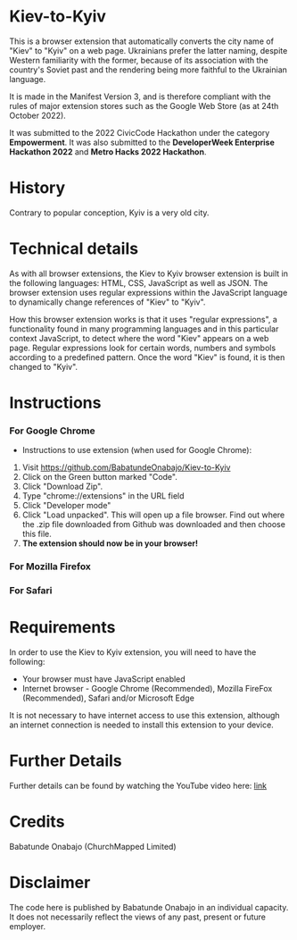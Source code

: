 # Kiev-to-Kyiv
This is a browser extension that automatically converts the city name of "Kiev" to "Kyiv" on a web page. Ukrainians prefer the latter naming, despite Western familiarity with the former, because of its association with the country's Soviet past and the rendering being more faithful to the Ukrainian language.

It is made in the Manifest Version 3, and is therefore compliant with the rules of major extension stores such as the Google Web Store (as at 24th October 2022).

It was submitted to the 2022 CivicCode Hackathon under the category **Empowerment**. It was also submitted to the **DeveloperWeek Enterprise Hackathon 2022** and **Metro Hacks 2022 Hackathon**.

# History
Contrary to popular conception, Kyiv is a very old city.

# Technical details
As with all browser extensions, the Kiev to Kyiv browser extension is built in the following languages: HTML, CSS, JavaScript as well as JSON. The browser extension uses regular expressions within the JavaScript language to dynamically change references of "Kiev" to "Kyiv".

How this browser extension works is that it uses "regular expressions", a functionality found in many programming languages and in this particular context JavaScript, to detect where the word "Kiev" appears on a web page. Regular expressions look for certain words, numbers and symbols according to a predefined pattern. Once the word "Kiev" is found, it is then changed to "Kyiv".

# Instructions
### For Google Chrome
* Instructions to use extension (when used for Google Chrome):

1. Visit https://github.com/BabatundeOnabajo/Kiev-to-Kyiv
2. Click on the Green button marked "Code".
3. Click "Download Zip".
4. Type "chrome://extensions" in the URL field
5. Click "Developer mode"
6. Click "Load unpacked". This will open up a file browser. Find out where the .zip file downloaded from Github was downloaded and then choose this file.
7. **The extension should now be in your browser!**

### For Mozilla Firefox
### For Safari

# Requirements
In order to use the Kiev to Kyiv extension, you will need to have the following:
* Your browser must have JavaScript enabled
* Internet browser - Google Chrome (Recommended), Mozilla FireFox (Recommended), Safari and/or Microsoft Edge

It is not necessary to have internet access to use this extension, although an internet connection is needed to install this extension to your device.

# Further Details
Further details can be found by watching the YouTube video here: [link](https://youtu.be/42Gl8GMD0c0)

# Credits
Babatunde Onabajo (ChurchMapped Limited)

# Disclaimer
The code here is published by Babatunde Onabajo in an individual capacity. It does not necessarily reflect the views of any past, present or future employer.

